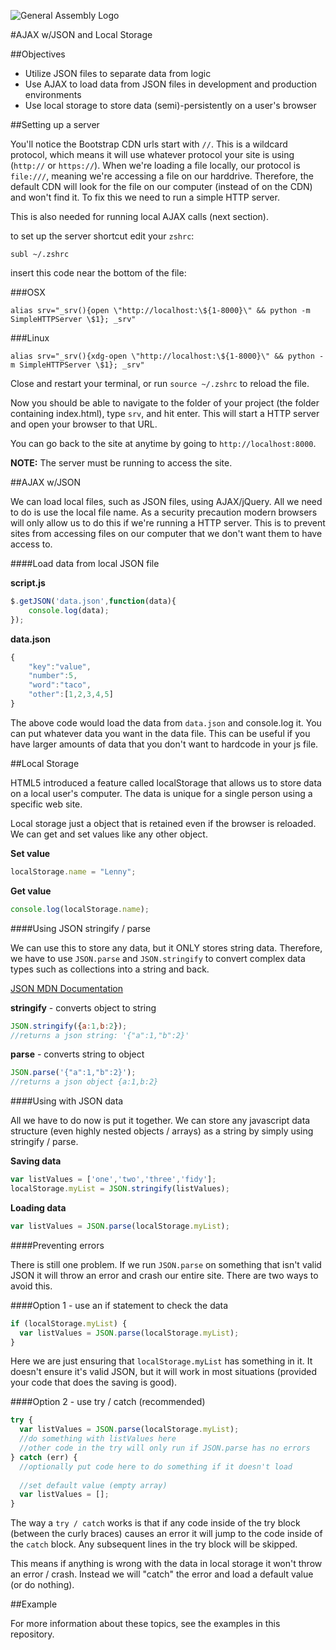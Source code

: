 ![General Assembly Logo](http://i.imgur.com/ke8USTq.png)

#AJAX w/JSON and Local Storage

##Objectives

* Utilize JSON files to separate data from logic
* Use AJAX to load data from JSON files in development and production environments
* Use local storage to store data (semi)-persistently on a user's browser

##Setting up a server

You'll notice the Bootstrap CDN urls start with `//`. This is a wildcard protocol, which means it will use whatever protocol your site is using (`http://` or `https://`). When we're loading a file locally, our protocol is `file:///`, meaning we're accessing a file on our harddrive. Therefore, the default CDN will look for the file on our computer (instead of on the CDN) and won't find it. To fix this we need to run a simple HTTP server.

This is also needed for running local AJAX calls (next section).

to set up the server shortcut edit your `zshrc`:

```
subl ~/.zshrc
```

insert this code near the bottom of the file:

###OSX

```
alias srv="_srv(){open \"http://localhost:\${1-8000}\" && python -m SimpleHTTPServer \$1}; _srv"
```

###Linux

```
alias srv="_srv(){xdg-open \"http://localhost:\${1-8000}\" && python -m SimpleHTTPServer \$1}; _srv"
```

Close and restart your terminal, or run `source ~/.zshrc` to reload the file.

Now you should be able to navigate to the folder of your project (the folder containing index.html), type `srv`, and hit enter. This will start a HTTP server and open your browser to that URL.

You can go back to the site at anytime by going to `http://localhost:8000`.

**NOTE:** The server must be running to access the site.

##AJAX w/JSON

We can load local files, such as JSON files, using AJAX/jQuery. All we need to do is use the local file name. As a security precaution modern browsers will only allow us to do this if we're running a HTTP server. This is to prevent sites from accessing files on our computer that we don't want them to have access to.

####Load data from local JSON file

**script.js**

```js
$.getJSON('data.json',function(data){
    console.log(data);
});
```

**data.json**

```js
{
    "key":"value",
    "number":5,
    "word":"taco",
    "other":[1,2,3,4,5]
}
```

The above code would load the data from `data.json` and console.log it. You can put whatever data you want in the data file. This can be useful if you have larger amounts of data that you don't want to hardcode in your js file.


##Local Storage

HTML5 introduced a feature called localStorage that allows us to store data on a local user's computer. The data is unique for a single person using a specific web site.

Local storage just a object that is retained even if the browser is reloaded. We can get and set values like any other object.

**Set value**

```js
localStorage.name = "Lenny";
```

**Get value**
```js
console.log(localStorage.name);
```


####Using JSON stringify / parse

We can use this to store any data, but it ONLY stores string data. Therefore, we have to use `JSON.parse` and `JSON.stringify` to convert complex data types such as collections into a string and back.

[JSON MDN Documentation](https://developer.mozilla.org/en-US/docs/Web/JavaScript/Reference/Global_Objects/JSON)

**stringify** - converts object to string

```js
JSON.stringify({a:1,b:2});
//returns a json string: '{"a":1,"b":2}'
```

**parse** - converts string to object

```javascript
JSON.parse('{"a":1,"b":2}');
//returns a json object {a:1,b:2}
```

####Using with JSON data

All we have to do now is put it together. We can store any javascript data structure (even highly nested objects / arrays) as a string by simply using stringify / parse.

**Saving data**

```js
var listValues = ['one','two','three','fidy'];
localStorage.myList = JSON.stringify(listValues);
```

**Loading data**

```js
var listValues = JSON.parse(localStorage.myList);
```

####Preventing errors

There is still one problem. If we run `JSON.parse` on something that isn't valid JSON it will throw an error and crash our entire site. There are two ways to avoid this.

####Option 1 - use an if statement to check the data

```js
if (localStorage.myList) {
  var listValues = JSON.parse(localStorage.myList);
}
```

Here we are just ensuring that `localStorage.myList` has something in it. It doesn't ensure it's valid JSON, but it will work in most situations (provided your code that does the saving is good).


####Option 2 - use try / catch (recommended)

```js
try {
  var listValues = JSON.parse(localStorage.myList);
  //do something with listValues here
  //other code in the try will only run if JSON.parse has no errors
} catch (err) {
  //optionally put code here to do something if it doesn't load
  
  //set default value (empty array)
  var listValues = [];
}
```

The way a `try / catch` works is that if any code inside of the try block (between the curly braces) causes an error it will jump to the code inside of the `catch` block. Any subsequent lines in the try block will be skipped.

This means if anything is wrong with the data in local storage it won't throw an error / crash. Instead we will "catch" the error and load a default value (or do nothing).

##Example

For more information about these topics, see the examples in this repository.
